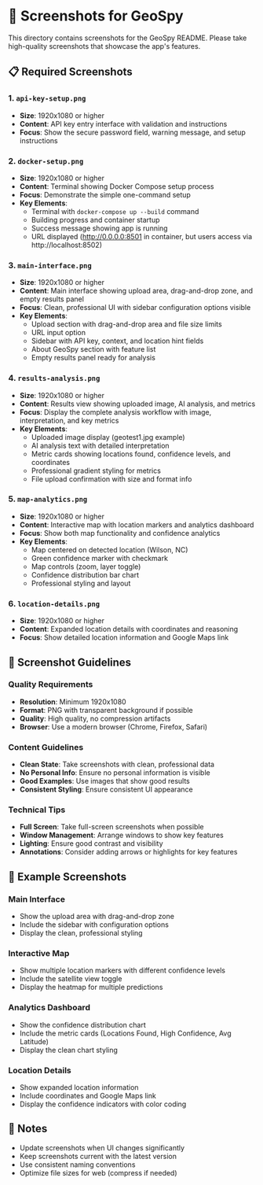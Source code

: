 # 📸 Screenshots for GeoSpy

This directory contains screenshots for the GeoSpy README. Please take high-quality screenshots that showcase the app's features.

## 📋 Required Screenshots

### 1. `api-key-setup.png`
- **Size**: 1920x1080 or higher
- **Content**: API key entry interface with validation and instructions
- **Focus**: Show the secure password field, warning message, and setup instructions

### 2. `docker-setup.png`
- **Size**: 1920x1080 or higher
- **Content**: Terminal showing Docker Compose setup process
- **Focus**: Demonstrate the simple one-command setup
- **Key Elements**:
  - Terminal with `docker-compose up --build` command
  - Building progress and container startup
  - Success message showing app is running
  - URL displayed (http://0.0.0.0:8501 in container, but users access via http://localhost:8502)

### 3. `main-interface.png`
- **Size**: 1920x1080 or higher
- **Content**: Main interface showing upload area, drag-and-drop zone, and empty results panel
- **Focus**: Clean, professional UI with sidebar configuration options visible
- **Key Elements**: 
  - Upload section with drag-and-drop area and file size limits
  - URL input option
  - Sidebar with API key, context, and location hint fields
  - About GeoSpy section with feature list
  - Empty results panel ready for analysis

### 4. `results-analysis.png`
- **Size**: 1920x1080 or higher
- **Content**: Results view showing uploaded image, AI analysis, and metrics
- **Focus**: Display the complete analysis workflow with image, interpretation, and key metrics
- **Key Elements**:
  - Uploaded image display (geotest1.jpg example)
  - AI analysis text with detailed interpretation
  - Metric cards showing locations found, confidence levels, and coordinates
  - Professional gradient styling for metrics
  - File upload confirmation with size and format info

### 5. `map-analytics.png`
- **Size**: 1920x1080 or higher
- **Content**: Interactive map with location markers and analytics dashboard
- **Focus**: Show both map functionality and confidence analytics
- **Key Elements**:
  - Map centered on detected location (Wilson, NC)
  - Green confidence marker with checkmark
  - Map controls (zoom, layer toggle)
  - Confidence distribution bar chart
  - Professional styling and layout

### 6. `location-details.png`
- **Size**: 1920x1080 or higher
- **Content**: Expanded location details with coordinates and reasoning
- **Focus**: Show detailed location information and Google Maps link

## 📸 Screenshot Guidelines

### Quality Requirements
- **Resolution**: Minimum 1920x1080
- **Format**: PNG with transparent background if possible
- **Quality**: High quality, no compression artifacts
- **Browser**: Use a modern browser (Chrome, Firefox, Safari)

### Content Guidelines
- **Clean State**: Take screenshots with clean, professional data
- **No Personal Info**: Ensure no personal information is visible
- **Good Examples**: Use images that show good results
- **Consistent Styling**: Ensure consistent UI appearance

### Technical Tips
- **Full Screen**: Take full-screen screenshots when possible
- **Window Management**: Arrange windows to show key features
- **Lighting**: Ensure good contrast and visibility
- **Annotations**: Consider adding arrows or highlights for key features

## 🎯 Example Screenshots

### Main Interface
- Show the upload area with drag-and-drop zone
- Include the sidebar with configuration options
- Display the clean, professional styling

### Interactive Map
- Show multiple location markers with different confidence levels
- Include the satellite view toggle
- Display the heatmap for multiple predictions

### Analytics Dashboard
- Show the confidence distribution chart
- Include the metric cards (Locations Found, High Confidence, Avg Latitude)
- Display the clean chart styling

### Location Details
- Show expanded location information
- Include coordinates and Google Maps link
- Display the confidence indicators with color coding

## 📝 Notes

- Update screenshots when UI changes significantly
- Keep screenshots current with the latest version
- Use consistent naming conventions
- Optimize file sizes for web (compress if needed) 